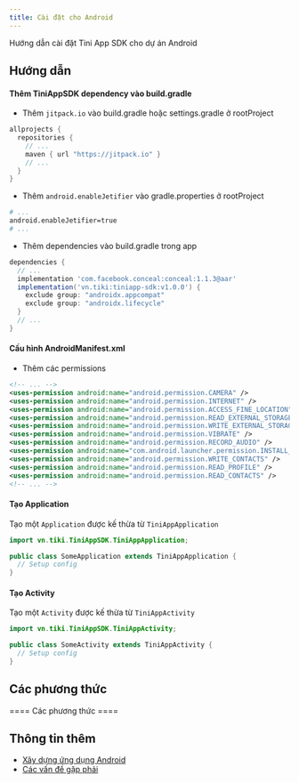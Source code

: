 ```yaml
---
title: Cài đặt cho Android
---
```


Hướng dẫn cài đặt Tini App SDK cho dự án Android

## Hướng dẫn

#### Thêm TiniAppSDK dependency vào build.gradle

- Thêm `jitpack.io` vào build.gradle hoặc settings.gradle ở rootProject

```groovy
allprojects {
  repositories {
    // ...
    maven { url "https://jitpack.io" }
    // ...
  }
}
```

- Thêm `android.enableJetifier` vào gradle.properties ở rootProject

```bash
# ...
android.enableJetifier=true
# ...
```

- Thêm dependencies vào build.gradle trong app

```groovy
dependencies {
  // ...
  implementation 'com.facebook.conceal:conceal:1.1.3@aar'
  implementation('vn.tiki:tiniapp-sdk:v1.0.0') {
    exclude group: "androidx.appcompat"
    exclude group: "androidx.lifecycle"
  }
  // ...
}
```

#### Cấu hình AndroidManifest.xml

- Thêm các permissions

```xml
<!-- ... -->
<uses-permission android:name="android.permission.CAMERA" />
<uses-permission android:name="android.permission.INTERNET" />
<uses-permission android:name="android.permission.ACCESS_FINE_LOCATION" />
<uses-permission android:name="android.permission.READ_EXTERNAL_STORAGE" />
<uses-permission android:name="android.permission.WRITE_EXTERNAL_STORAGE" />
<uses-permission android:name="android.permission.VIBRATE" />
<uses-permission android:name="android.permission.RECORD_AUDIO" />
<uses-permission android:name="com.android.launcher.permission.INSTALL_SHORTCUT" />
<uses-permission android:name="android.permission.WRITE_CONTACTS" />
<uses-permission android:name="android.permission.READ_PROFILE" />
<uses-permission android:name="android.permission.READ_CONTACTS" />
<!-- ... -->
```

#### Tạo Application

Tạo một `Application` được kế thừa từ `TiniAppApplication`

```java
import vn.tiki.TiniAppSDK.TiniAppApplication;

public class SomeApplication extends TiniAppApplication {
  // Setup config
}

```

#### Tạo Activity

Tạo một `Activity` được kế thừa từ `TiniAppActivity`

```java
import vn.tiki.TiniAppSDK.TiniAppActivity;

public class SomeActivity extends TiniAppActivity {
  // Setup config
}

```

## Các phương thức

==== Các phương thức ====

## Thông tin thêm

- [Xây dựng ứng dụng Android](/docs/sdk/example-for-android)
- [Các vấn đề gặp phải](/docs/sdk/troubleshooting)
